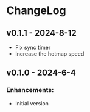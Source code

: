 # ChangeLog


## v0.1.1 - 2024-8-12


* Fix sync timer
* Increase the hotmap speed

## v0.1.0 - 2024-6-4

### Enhancements:

* Initial version
